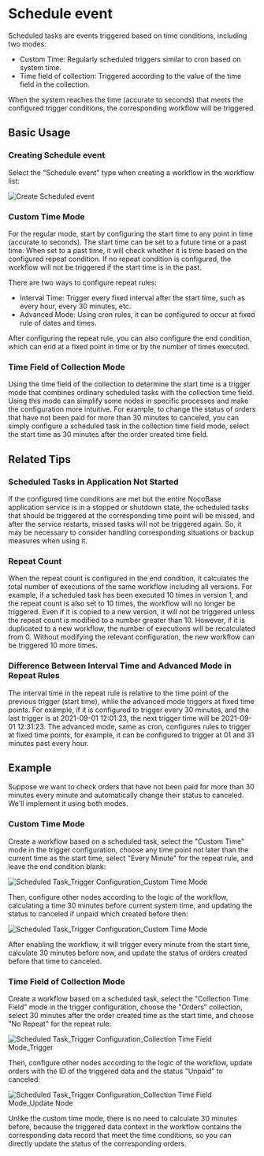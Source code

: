 # Schedule event

Scheduled tasks are events triggered based on time conditions, including two modes:

- Custom Time: Regularly scheduled triggers similar to cron based on system time.
- Time field of collection: Triggered according to the value of the time field in the collection.

When the system reaches the time (accurate to seconds) that meets the configured trigger conditions, the corresponding workflow will be triggered.

## Basic Usage

### Creating Schedule event

Select the "Schedule event" type when creating a workflow in the workflow list:

![Create Scheduled event](https://static-docs.nocobase.com/e09b6c9065167875b2ca7de5f5a799a7.png)

### Custom Time Mode

For the regular mode, start by configuring the start time to any point in time (accurate to seconds). The start time can be set to a future time or a past time. When set to a past time, it will check whether it is time based on the configured repeat condition. If no repeat condition is configured, the workflow will not be triggered if the start time is in the past.

There are two ways to configure repeat rules:

- Interval Time: Trigger every fixed interval after the start time, such as every hour, every 30 minutes, etc.
- Advanced Mode: Using cron rules, it can be configured to occur at fixed rule of dates and times.

After configuring the repeat rule, you can also configure the end condition, which can end at a fixed point in time or by the number of times executed.

### Time Field of Collection Mode

Using the time field of the collection to determine the start time is a trigger mode that combines ordinary scheduled tasks with the collection time field. Using this mode can simplify some nodes in specific processes and make the configuration more intuitive. For example, to change the status of orders that have not been paid for more than 30 minutes to canceled, you can simply configure a scheduled task in the collection time field mode, select the start time as 30 minutes after the order created time field.

## Related Tips

### Scheduled Tasks in Application Not Started

If the configured time conditions are met but the entire NocoBase application service is in a stopped or shutdown state, the scheduled tasks that should be triggered at the corresponding time point will be missed, and after the service restarts, missed tasks will not be triggered again. So, it may be necessary to consider handling corresponding situations or backup measures when using it.

### Repeat Count

When the repeat count is configured in the end condition, it calculates the total number of executions of the same workflow including all versions. For example, if a scheduled task has been executed 10 times in version 1, and the repeat count is also set to 10 times, the workflow will no longer be triggered. Even if it is copied to a new version, it will not be triggered unless the repeat count is modified to a number greater than 10. However, if it is duplicated to a new workflow, the number of executions will be recalculated from 0. Without modifying the relevant configuration, the new workflow can be triggered 10 more times.

### Difference Between Interval Time and Advanced Mode in Repeat Rules

The interval time in the repeat rule is relative to the time point of the previous trigger (start time), while the advanced mode triggers at fixed time points. For example, if it is configured to trigger every 30 minutes, and the last trigger is at 2021-09-01 12:01:23, the next trigger time will be 2021-09-01 12:31:23. The advanced mode, same as cron, configures rules to trigger at fixed time points, for example, it can be configured to trigger at 01 and 31 minutes past every hour.

## Example

Suppose we want to check orders that have not been paid for more than 30 minutes every minute and automatically change their status to canceled. We'll implement it using both modes.

### Custom Time Mode

Create a workflow based on a scheduled task, select the "Custom Time" mode in the trigger configuration, choose any time point not later than the current time as the start time, select "Every Minute" for the repeat rule, and leave the end condition blank:

![Scheduled Task_Trigger Configuration_Custom Time Mode](https://static-docs.nocobase.com/71131e3f2034263f883062389b356cbd.png)

Then, configure other nodes according to the logic of the workflow, calculating a time 30 minutes before current system time, and updating the status to canceled if unpaid which created before then:

![Scheduled Task_Trigger Configuration_Custom Time Mode](https://static-docs.nocobase.com/188bc5287ffa1fb24a4e7baa1de6eb29.png)

After enabling the workflow, it will trigger every minute from the start time, calculate 30 minutes before now, and update the status of orders created before that time to canceled.

### Time Field of Collection Mode

Create a workflow based on a scheduled task, select the "Collection Time Field" mode in the trigger configuration, choose the "Orders" collection, select 30 minutes after the order created time as the start time, and choose "No Repeat" for the repeat rule:

![Scheduled Task_Trigger Configuration_Collection Time Field Mode_Trigger](https://static-docs.nocobase.com/d40d5aef57f42799d31cc5882dd94246.png)

Then, configure other nodes according to the logic of the workflow, update orders with the ID of the triggered data and the status "Unpaid" to canceled:

![Scheduled Task_Trigger Configuration_Collection Time Field Mode_Update Node](https://static-docs.nocobase.com/491dde9df8f773f5b14a4fd8ceac9d3e.png)

Unlike the custom time mode, there is no need to calculate 30 minutes before, because the triggered data context in the workflow contains the corresponding data record that meet the time conditions, so you can directly update the status of the corresponding orders.
